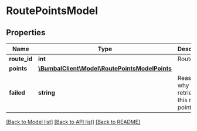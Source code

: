 # RoutePointsModel

## Properties
Name | Type | Description | Notes
------------ | ------------- | ------------- | -------------
**route_id** | **int** | RouteId | [optional] 
**points** | [**\BumbalClient\Model\RoutePointsModelPoints**](RoutePointsModelPoints.md) |  | [optional] 
**failed** | **string** | Reason why retrieving this route point failed | [optional] 

[[Back to Model list]](../README.md#documentation-for-models) [[Back to API list]](../README.md#documentation-for-api-endpoints) [[Back to README]](../README.md)



